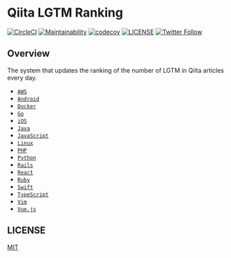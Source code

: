 # Qiita LGTM Ranking

[![CircleCI](https://circleci.com/gh/kou-pg-0131/qiita-lgtm-ranking.svg?style=shield)](https://circleci.com/gh/kou-pg-0131/qiita-lgtm-ranking)
[![Maintainability](https://api.codeclimate.com/v1/badges/01ed875cf9867616715b/maintainability)](https://codeclimate.com/github/kou-pg-0131/qiita-lgtm-ranking/maintainability)
[![codecov](https://codecov.io/gh/kou-pg-0131/qiita-lgtm-ranking/branch/main/graph/badge.svg?token=MKZ073C5ML)](https://codecov.io/gh/kou-pg-0131/qiita-lgtm-ranking)
[![LICENSE](https://img.shields.io/github/license/kou-pg-0131/qiita-lgtm-ranking?style=plastic)](./LICENSE)
[![Twitter Follow](https://img.shields.io/twitter/follow/kou_pg_0131?style=social)](https://twitter.com/kou_pg_0131)

## Overview

The system that updates the ranking of the number of LGTM in Qiita articles every day.

- [`AWS`](https://qiita.com/items/e24b6279326a462d456c)
- [`Android`](https://qiita.com/items/8b3af051428d746f26c5)
- [`Docker`](https://qiita.com/items/ae11fca7d2eba445b037)
- [`Go`](https://qiita.com/items/49d4537d95f878b3e91a)
- [`iOS`](https://qiita.com/items/e61a29a383d0403e92fc)
- [`Java`](https://qiita.com/items/4c3f84836bfdbb137226)
- [`JavaScript`](https://qiita.com/items/eaa7ac5b62a0a723edbb)
- [`Linux`](https://qiita.com/items/362e81e53c3f9dee22f1)
- [`PHP`](https://qiita.com/items/3318cbdbc45c6ebd4014)
- [`Python`](https://qiita.com/items/9d7f2ffeafb36cf59a77)
- [`Rails`](https://qiita.com/items/93b9e7f7d143e9ce650e)
- [`React`](https://qiita.com/items/f9712f8acace22815b99)
- [`Ruby`](https://qiita.com/items/72c3d2e896bdc3e1a6b3)
- [`Swift`](https://qiita.com/items/e2b6f0645e29f0e2b761)
- [`TypeScript`](https://qiita.com/items/25b7c0870afa6d41d19b)
- [`Vim`](https://qiita.com/items/f5361177baef95e447d1)
- [`Vue.js`](https://qiita.com/items/2774e02c6eea5c830d99)

## LICENSE

[MIT](./LICENSE)
